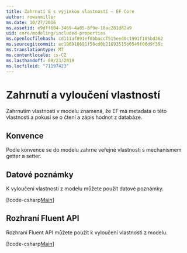 ```yaml
---
title: Zahrnutí & s výjimkou vlastností – EF Core
author: rowanmiller
ms.date: 10/27/2016
ms.assetid: e9dff604-3469-4a05-8f9e-18ac281d82a9
uid: core/modeling/included-properties
ms.openlocfilehash: cd111af891ef0bbaccf515eed0c1991f105bd362
ms.sourcegitcommit: ec196918691f50cd0b21693515b0549f06d9f39c
ms.translationtype: MT
ms.contentlocale: cs-CZ
ms.lasthandoff: 09/23/2019
ms.locfileid: "71197423"
---
```

# <a name="including--excluding-properties"></a>Zahrnutí a vyloučení vlastností

Zahrnutím vlastnosti v modelu znamená, že EF má metadata o této vlastnosti a pokusí se o čtení a zápis hodnot z databáze.

## <a name="conventions"></a>Konvence

Podle konvence se do modelu zahrne veřejné vlastnosti s mechanismem getter a setter.

## <a name="data-annotations"></a>Datové poznámky

K vyloučení vlastnosti z modelu můžete použít datové poznámky.

[!code-csharp[Main](../../../samples/core/Modeling/DataAnnotations/IgnoreProperty.cs?highlight=17)]

## <a name="fluent-api"></a>Rozhraní Fluent API

Rozhraní Fluent API můžete použít k vyloučení vlastnosti z modelu.

[!code-csharp[Main](../../../samples/core/Modeling/FluentAPI/IgnoreProperty.cs?highlight=12,13)]
